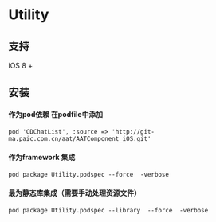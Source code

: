# Utility

## 支持

iOS 8 +

## 安装

####  作为pod依赖 在podfile中添加

```
pod 'CDChatList', :source => 'http://git-ma.paic.com.cn/aat/AATComponent_iOS.git'
```

####  作为framework 集成

```
pod package Utility.podspec --force  -verbose
```

####  最为静态库集成（需要手动处理资源文件）

```
pod package Utility.podspec --library  --force  -verbose
```
